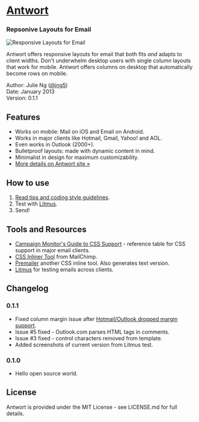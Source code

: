 # [Antwort](http://internations.github.com/antwort)

### Repsonive Layouts for Email
![Responsive Layouts for Email](http://internations.github.com/antwort/images/responsive-graphic-small.png "Responsive Layouts for Email")

Antwort offers responsive layouts for email that both fits _and_ adapts to client widths. Don't underwhelm desktop users with single column layouts that work for mobile. Antwort offers columns on desktop that automatically become rows on mobile.

Author: Julie Ng ([@jng5](http://twitter.com/jng5))  
Date: January 2013  
Version: 0.1.1   

## Features
* Works on mobile: Mail on iOS and Email on Android.
* Works in major clients like Hotmail, Gmail, Yahoo! and AOL.
* Even works in Outlook (2000+).
* Bulletproof layouts: made with dynamic content in mind.
* Minimalist in design for maximum customizability.
* [More details on Antwort site »](http://internations.github.com/antwort/)

## How to use
1. [Read tips and coding style guidelines](http://internations.github.com/antwort).
2. Test with [Litmus](https://litmus.com/).
3. Send!

## Tools and Resources
* [Campaign Monitor's Guide to CSS Support](http://www.campaignmonitor.com/css) - reference table for CSS support in major email clients.
* [CSS Inliner Tool](http://beaker.mailchimp.com/inline-css) from MailChimp.
* [Premailer](http://premailer.dialect.ca/) another CSS inline tool. Also generates text version.
* [Litmus](http://www.litmus.com/) for testing emails across clients.

## Changelog

### 0.1.1
* Fixed column margin issue after [Hotmail/Outlook dropped margin support](https://litmus.com/blog/hotmail-and-outlook-com-drop-support-for-margin).
* Issue #5 fixed - Outlook.com parses HTML tags in comments.
* Issue #3 fixed - control characters removed from template.
* Added screenshots of current version from Litmus test.
 

### 0.1.0
* Hello open source world.

## License
Antwort is provided under the MIT License - see LICENSE.md for full details.
